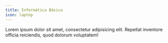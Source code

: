 ```yaml
---
title: Informática Básica
icon: laptop
---
```


Lorem ipsum dolor sit amet, consectetur adipisicing elit.
Repellat inventore officia reiciendis, quod dolorum voluptatem!